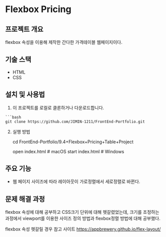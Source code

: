 # Flexbox Pricing
## 프로젝트 개요
flexbox 속성을 이용해 제작한 간다한 가격테이블 웹페이지이다. 

## 기술 스택
- HTML
- CSS

## 설치 및 사용법
 1.  이 프로젝트를 로컬로 클론하거나 다운로드합니다.

    ```bash
    git clone https://github.com/JIMIN-1211/FrontEnd-Portfolio.git
    
 2. 실행 방법

    cd FrontEnd-Portfolio/9.4+Flexbox+Pricing+Table+Project

    open index.html  # macOS
    start index.html # Windows

## 주요 기능
- 웹 페이지 사이즈에 따라 레이아웃이 가로정렬에서 세로정렬로 바뀐다. 

## 문제 해결 과정
flexbox 속성에 대해 공부하고 CSS크기 단위에 대해 헷갈렸었는데, 크기를 조정하는 과정에서 viewport를 이용한 사이즈 정의 방법과 flexbox정렬 방법에 대해 공부했다. 

flexbox 속성 헷갈릴 경우  참고 사이트 
https://appbrewery.github.io/flex-layout/


